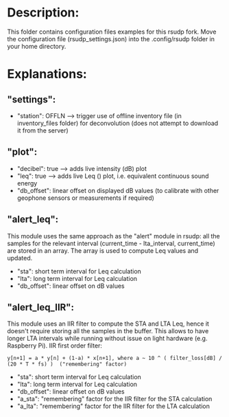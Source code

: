 # Description:

This folder contains configuration files examples for this rsudp fork. Move the configuration file (rsudp_settings.json) into the .config/rsudp folder in your home directory.

# Explanations:

## "settings":
- "station": OFFLN  --> trigger use of offline inventory file (in inventory_files folder) for deconvolution (does not attempt to download it from the server)

## "plot":
- "decibel": true --> adds live intensity (dB) plot
- "leq": true --> adds live Leq () plot, i.e. equivalent continuous sound energy
- "db_offset": linear offset on displayed dB values (to calibrate with other geophone sensors or measurements if required)

## "alert_leq":
This module uses the same approach as the "alert" module in rsudp: all the samples for the relevant interval (current_time - lta_interval, current_time) are stored in an array. The array is used to compute Leq values and updated.

- "sta": short term interval for Leq calculation
- "lta": long term interval for Leq calculation
- "db_offset": linear offset on dB values

## "alert_leq_IIR":
This module uses an IIR filter to compute the STA and LTA Leq, hence it doesn't require storing all the samples in the buffer. This allows to have longer LTA intervals while running without issue on light hardware (e.g. Raspberry Pi). 
IIR first order filter:

    y[n+1] = a * y[n] + (1-a) * x[n+1], where a ~ 10 ^ ( filter_loss[dB] / (20 * T * fs) )  ("remembering" factor)

- "sta": short term interval for Leq calculation
- "lta": long term interval for Leq calculation
- "db_offset": linear offset on dB values
- "a_sta": "remembering" factor for the IIR filter for the STA calculation
- "a_lta": "remembering" factor for the IIR filter for the LTA calculation